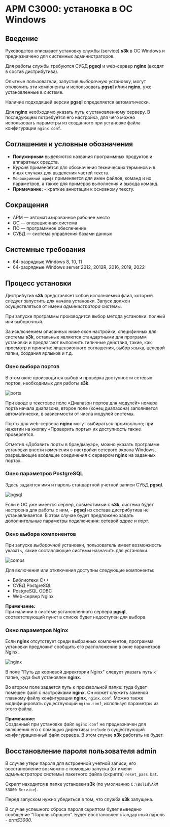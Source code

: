 # АРМ С3000: установка в ОС Windows



<!--
TODO Nginx => nginx

ORIG screens appearance order:
- typical install:
  - ports
  - pgsql
- advanced install:
  - comps
  - ports
  - pgsql
  - nginx
-->

<!--
NOTE:
- installer: pgsql 9.6
- installer: psqlODBC_x64: 13.02
- debian 12: pgsql 15.3
- 9.6 for win: not supported anymore
- s3k works OK with existing psql 16.0
- psql port: 5432 (/etc/services)
-->



## Введение

Руководство описывает установку службы (service) **s3k**
в ОС Windows и предназначено для системных администраторов.

Для работы службы требуются СУБД **pgsql** и web-сервер **nginx**
(входят в состав дистрибутива).

Опытные пользователи, запустив *выборочную* установку,
могут отключить эти компоненты и использовать **pgsql**
и/или **nginx**, уже установленные в системе.

Наличие подходящей версии **pgsql** определяется автоматически.

Для **nginx** необходимо указать путь к установленному серверу.
В последующем потребуется его настройка, для чего можно использовать
параметры из созданного при установке файла конфигурации `nginx.conf`.



## Соглашения и условные обозначения

- **Полужирным** выделяются названия программных продуктов и аппаратных средств.
- *Курсив* применяется для обозначения технических терминов
  и в иных случаях для выделения частей текста.
- `Моноширинный шрифт` применяется для имен файлов, команд и их параметров,
  а также для примеров выполнения и вывода команд.
- **Примечание:** - краткие аннотации к основному тексту.



## Сокращения

- АРМ — автоматизированное рабочее место
- ОС — операционная система
- ПО — программное обеспечение
- СУБД — система управления базами данных



## Системные требования

- 64-разрядные Windows 8, 10, 11
- 64-разрядные Windows server 2012, 2012R, 2016, 2019, 2022



## Процесс установки

Дистрибутив **s3k** представляет собой исполняемый файл,
который следует запустить для начала установки. Запуск должен
осуществляться от имени *администратора* системы.

При запуске программы производится выбор метода установки:
полный или выборочный.

За исключением описанных ниже окон настройки, специфичных
для системы **s3k**, остальные являются стандартными
для программ установки и предлагают выполнить типичные
действия, такие, как просмотр и принятие лицензионного
соглашения, выбор языка, целевой папки, создания ярлыков и т.д.



### Окно выбора портов

В этом окне производится выбор и проверка доступности сетевых
портов, необходимых для работы **s3k**.

![ports](ss_win/ports.png 'ports')

При вводе в текстовое поле «Диапазон портов для модулей» номера
порта начала диапазона, второе поле (конец диапазона) заполняется
автоматически, в зависимости от числа модулей системы.

Порты для web-сервера **nginx** могут выбираться произвольно; при
нажатии на кнопку «Проверить порты» их доступность также проверяется.

Отметив «Добавить порты в брандмауэр», можно указать программе
установки внести изменения в настройки сетевого экрана Windows,
разрешающие входящие соединения с сервером **nginx** на заданных
портах.



### Окно параметров PostgreSQL

Здесь задаются имя и пароль стандартной учетной записи СУБД **pgsql**.

![pgsql](ss_win/pgsql.png 'pgsql')

Если в ОС уже имеется сервер, совместимый с **s3k**,
система будет настроена для работы с ним, - **pgsql** из
состава дистрибутива не устанавливается. В этом случае будет
предложено задать дополнительные параметры подключения:
сетевой *адрес* и *порт*.



### Окно выбора компонентов

При запуске *выборочной* установки, пользователь имеет возможность
указать, какие составляющие системы назначить для установки.

![comps](ss_win/comps.png 'comps')

Для включения или отключения доступны следующие компоненты:
- Библиотеки C++
- СУБД PostgreSQL
- PostgreSQL ODBC
- Web-сервер Nginx

**Примечание:**<br />
При наличии в системе установленного сервера **pgsql**,
соответствующий пункт в списке будет недоступен для выбора.



### Окно параметров Nginx

Если **nginx** отсутствует среди выбранных компонентов,
программа установки предложит сообщить его расположение
в окне параметров Nginx.

![nginx](ss_win/nginx.png 'nginx')

В поле "Путь до корневой директории Nginx"
следует указать путь к папке, куда был установлен **nginx**.

Во втором поле задается путь к произвольной папке:
туда будет помещен файл с настройками **nginx**.
Он может служить заменой главному файлу конфигурации
**nginx**, `nginx.conf`.
Можно также модифицировать существующий `nginx.conf`,
используя параметры из этого файла.

**Примечание:**<br />
Созданный при установке файл `nginx.conf`
не предназначен для включения его с помощью
директивы `include` в существующий конфигурационный файл сервера.
В этом случае **s3k** работать не будет.



## Восстановление пароля пользователя admin

В случае утери пароля для встроенной учетной записи,
его восстановление возможно
с помощью запуска (от имени *администратора* системы)
пакетного файла (скрипта) `reset_pass.bat`.

Скрипт находится в папке установки **s3k**
(по умолчанию `C:\Bolid\ARM S3000 Service`).

Перед запуском нужно убедиться в том, что служба **s3k** запущена.

В случае успешного сброса пароля скриптом будет выведено
сообщение "Пароль сброшен". Будет восстановлен стандартный
пароль - *armS3000*.

